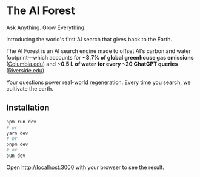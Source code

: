 # The AI Forest

Ask Anything. Grow Everything.

Introducing the world's first AI search that gives back to the Earth.

The AI Forest is an AI search engine made to offset AI's carbon and water footprint&mdash;which accounts for **~3.7% of global greenhouse gas emissions** ([Columbia.edu](https://news.climate.columbia.edu/2023/06/09/ais-growing-carbon-footprint)) and **~0.5 L of water for every ~20 ChatGPT queries** ([Riverside.edu](https://news.ucr.edu/articles/2023/04/28/ai-programs-consume-large-volumes-scarce-water)).

Your questions power real-world regeneration. Every time you search, we cultivate the earth. 

## Installation

```bash
npm run dev
# or
yarn dev
# or
pnpm dev
# or
bun dev
```

Open [http://localhost:3000](http://localhost:3000) with your browser to see the result.